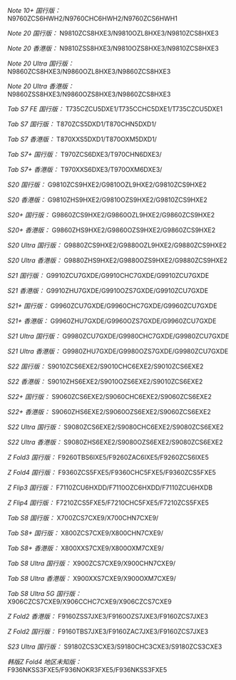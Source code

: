 *Note 10+ 国行版：*
N9760ZCS6HWH2/N9760CHC6HWH2/N9760ZCS6HWH1

*Note 20 国行版：*
N9810ZCS8HXE3/N9810OZL8HXE3/N9810ZCS8HXE3

*Note 20 香港版：*
N9810ZSS8HXE3/N9810OZS8HXE3/N9810ZCS8HXE3

*Note 20 Ultra 国行版：*
N9860ZCS8HXE3/N9860OZL8HXE3/N9860ZCS8HXE3

*Note 20 Ultra 香港版：*
N9860ZSS8HXE3/N9860OZS8HXE3/N9860ZCS8HXE3

*Tab S7 FE 国行版：*
T735CZCU5DXE1/T735CCHC5DXE1/T735CZCU5DXE1

*Tab S7 国行版：*
T870ZCS5DXD1/T870CHN5DXD1/

*Tab S7 香港版：*
T870XXS5DXD1/T870OXM5DXD1/

*Tab S7+ 国行版：*
T970ZCS6DXE3/T970CHN6DXE3/

*Tab S7+ 香港版：*
T970XXS6DXE3/T970OXM6DXE3/

*S20 国行版：*
G9810ZCS9HXE2/G9810OZL9HXE2/G9810ZCS9HXE2

*S20 香港版：*
G9810ZHS9HXE2/G9810OZS9HXE2/G9810ZCS9HXE2

*S20+ 国行版：*
G9860ZCS9HXE2/G9860OZL9HXE2/G9860ZCS9HXE2

*S20+ 香港版：*
G9860ZHS9HXE2/G9860OZS9HXE2/G9860ZCS9HXE2

*S20 Ultra 国行版：*
G9880ZCS9HXE2/G9880OZL9HXE2/G9880ZCS9HXE2

*S20 Ultra 香港版：*
G9880ZHS9HXE2/G9880OZS9HXE2/G9880ZCS9HXE2

*S21 国行版：*
G9910ZCU7GXDE/G9910CHC7GXDE/G9910ZCU7GXDE

*S21 香港版：*
G9910ZHU7GXDE/G9910OZS7GXDE/G9910ZCU7GXDE

*S21+ 国行版：*
G9960ZCU7GXDE/G9960CHC7GXDE/G9960ZCU7GXDE

*S21+ 香港版：*
G9960ZHU7GXDE/G9960OZS7GXDE/G9960ZCU7GXDE

*S21 Ultra 国行版：*
G9980ZCU7GXDE/G9980CHC7GXDE/G9980ZCU7GXDE

*S21 Ultra 香港版：*
G9980ZHU7GXDE/G9980OZS7GXDE/G9980ZCU7GXDE

*S22 国行版：*
S9010ZCS6EXE2/S9010CHC6EXE2/S9010ZCS6EXE2

*S22 香港版：*
S9010ZHS6EXE2/S9010OZS6EXE2/S9010ZCS6EXE2

*S22+ 国行版：*
S9060ZCS6EXE2/S9060CHC6EXE2/S9060ZCS6EXE2

*S22+ 香港版：*
S9060ZHS6EXE2/S9060OZS6EXE2/S9060ZCS6EXE2

*S22 Ultra 国行版：*
S9080ZCS6EXE2/S9080CHC6EXE2/S9080ZCS6EXE2

*S22 Ultra 香港版：*
S9080ZHS6EXE2/S9080OZS6EXE2/S9080ZCS6EXE2

*Z Fold3 国行版：*
F9260TBS6IXE5/F9260ZAC6IXE5/F9260ZCS6IXE5

*Z Fold4 国行版：*
F9360ZCS5FXE5/F9360CHC5FXE5/F9360ZCS5FXE5

*Z Flip3 国行版：*
F7110ZCU6HXDD/F7110OZC6HXDD/F7110ZCU6HXDB

*Z Flip4 国行版：*
F7210ZCS5FXE5/F7210CHC5FXE5/F7210ZCS5FXE5

*Tab S8 国行版：*
X700ZCS7CXE9/X700CHN7CXE9/

*Tab S8+ 国行版：*
X800ZCS7CXE9/X800CHN7CXE9/

*Tab S8+ 香港版：*
X800XXS7CXE9/X800OXM7CXE9/

*Tab S8 Ultra 国行版：*
X900ZCS7CXE9/X900CHN7CXE9/

*Tab S8 Ultra 香港版：*
X900XXS7CXE9/X900OXM7CXE9/

*Tab S8 Ultra 5G 国行版：*
X906CZCS7CXE9/X906CCHC7CXE9/X906CZCS7CXE9

*Z Fold2 香港版：*
F9160ZSS7JXE3/F9160OZS7JXE3/F9160ZCS7JXE3

*Z Fold2 国行版：*
F9160TBS7JXE3/F9160ZAC7JXE3/F9160ZCS7JXE3

*S23 Ultra 国行版：*
S9180ZCS3CXE3/S9180CHC3CXE3/S9180ZCS3CXE3

*韩版Z Fold4 地区未知版：*
F936NKSS3FXE5/F936NOKR3FXE5/F936NKSS3FXE5

